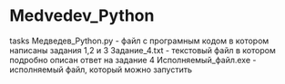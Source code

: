 # Medvedev_Python
tasks
Медведев_Python.py - файл с програмным кодом  в котором написаны задания 1,2 и 3
Задание_4.txt - текстовый файл в котором подробно описан ответ на задание 4
Исполняемый_файл.exe - исполняемый файл, который  можно запустить
